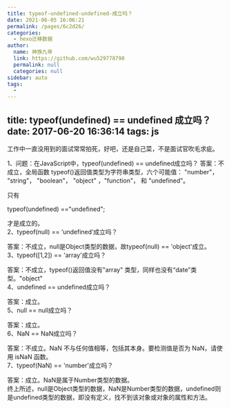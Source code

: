 ```yaml
---
title: typeof-undefined-undefined-成立吗？
date: 2021-06-05 16:06:21
permalink: /pages/6c2d26/
categories: 
  - hexo迁移数据
author: 
  name: 神族九帝
  link: https://github.com/wu529778790
  permalink: null
  categories: null
sidebar: auto
tags: 
  - 
---
```

title: typeof(undefined) == undefined 成立吗？
date: 2017-06-20 16:36:14
tags: js
---

工作中一直没用到的面试常常拍死，好吧，还是自己菜，不是面试官吹毛求疵。

<!--more-->

1、问题：在JavaScript中，typeof(undefined) == undefined成立吗？
答案：不成立，全局函数 typeof()返回值类型为字符串类型，六个可能值： "number"， "string"， "boolean"， "object" ，"function"， 和 "undefined"。

只有

typeof(undefined) =="undefined";

才是成立的。  
2、typeof(null) == ‘undefined’成立吗？

答案：不成立，null是Object类型的数据，故typeof(null) == 'object'成立。  
3、typeof([1,2]) == 'array'成立吗？

答案：不成立，typeof()返回值没有"array" 类型，同样也没有“date”类型。"object"  
4、undefined == undefined成立吗？

答案：成立。  
5、null == null成立吗？

答案：成立。  
6、NaN == NaN成立吗？

答案：不成立。NaN 不与任何值相等，包括其本身。要检测值是否为 NaN，请使用 isNaN 函数。  
7、typeof(NaN) == 'number'成立吗？

答案：成立。NaN是属于Number类型的数据。  
终上所述，null是Object类型的数据，NaN是Number类型的数据，undefined则是undefined类型的数据，即没有定义，找不到该对象或对象的属性和方法。  
